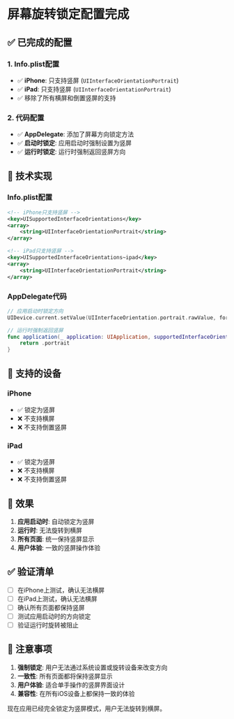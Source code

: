 # 屏幕旋转锁定配置完成

## ✅ 已完成的配置

### 1. Info.plist配置
- ✅ **iPhone**: 只支持竖屏 (`UIInterfaceOrientationPortrait`)
- ✅ **iPad**: 只支持竖屏 (`UIInterfaceOrientationPortrait`)
- ✅ 移除了所有横屏和倒置竖屏的支持

### 2. 代码配置
- ✅ **AppDelegate**: 添加了屏幕方向锁定方法
- ✅ **启动时锁定**: 应用启动时强制设置为竖屏
- ✅ **运行时锁定**: 运行时强制返回竖屏方向

## 🔧 技术实现

### Info.plist配置
```xml
<!-- iPhone只支持竖屏 -->
<key>UISupportedInterfaceOrientations</key>
<array>
    <string>UIInterfaceOrientationPortrait</string>
</array>

<!-- iPad只支持竖屏 -->
<key>UISupportedInterfaceOrientations~ipad</key>
<array>
    <string>UIInterfaceOrientationPortrait</string>
</array>
```

### AppDelegate代码
```swift
// 应用启动时锁定方向
UIDevice.current.setValue(UIInterfaceOrientation.portrait.rawValue, forKey: "orientation")

// 运行时强制返回竖屏
func application(_ application: UIApplication, supportedInterfaceOrientationsFor window: UIWindow?) -> UIInterfaceOrientationMask {
    return .portrait
}
```

## 📱 支持的设备

### iPhone
- ✅ 锁定为竖屏
- ❌ 不支持横屏
- ❌ 不支持倒置竖屏

### iPad
- ✅ 锁定为竖屏
- ❌ 不支持横屏
- ❌ 不支持倒置竖屏

## 🎯 效果

1. **应用启动时**: 自动锁定为竖屏
2. **运行时**: 无法旋转到横屏
3. **所有页面**: 统一保持竖屏显示
4. **用户体验**: 一致的竖屏操作体验

## ✅ 验证清单

- [ ] 在iPhone上测试，确认无法横屏
- [ ] 在iPad上测试，确认无法横屏
- [ ] 确认所有页面都保持竖屏
- [ ] 测试应用启动时的方向锁定
- [ ] 验证运行时旋转被阻止

## 📝 注意事项

1. **强制锁定**: 用户无法通过系统设置或旋转设备来改变方向
2. **一致性**: 所有页面都将保持竖屏显示
3. **用户体验**: 适合单手操作的竖屏界面设计
4. **兼容性**: 在所有iOS设备上都保持一致的体验

现在应用已经完全锁定为竖屏模式，用户无法旋转到横屏。 